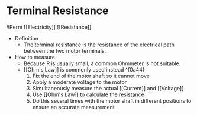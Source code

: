 # Terminal Resistance
#Perm [[Electricity]] [[Resistance]]

- Definition
	- The terminal resistance is the resistance of the electrical path between the two motor terminals. 
- How to measure
	- Because R is usually small, a common Ohmmeter is not suitable.
	- [[Ohm's Law]] is commonly used instead ^f0a44f
		1. Fix the end of the motor shaft so it cannot move
		2. Apply a moderate voltage to the motor
		3. Simultaneously measure the actual [[Current]] and [[Voltage]]
		4. Use [[Ohm's Law]] to calculate the resistance
		5. Do this several times with the motor shaft in different positions to ensure an accurate measurement